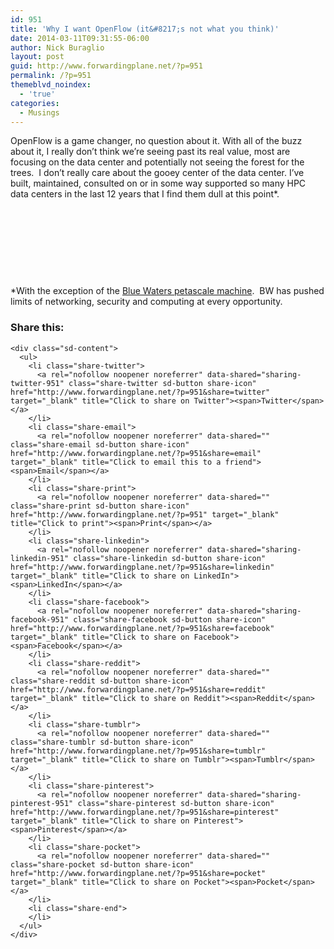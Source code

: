 ```yaml
---
id: 951
title: 'Why I want OpenFlow (it&#8217;s not what you think)'
date: 2014-03-11T09:31:55-06:00
author: Nick Buraglio
layout: post
guid: http://www.forwardingplane.net/?p=951
permalink: /?p=951
themeblvd_noindex:
  - 'true'
categories:
  - Musings
---
```

OpenFlow is a game changer, no question about it. With all of the buzz about it, I really don&#8217;t think we&#8217;re seeing past its real value, most are focusing on the data center and potentially not seeing the forest for the trees.  I don&#8217;t really care about the gooey center of the data center. I&#8217;ve built, maintained, consulted on or in some way supported so many HPC data centers in the last 12 years that I find them dull at this point*.

&nbsp;

&nbsp;

&nbsp;

&nbsp;

*With the exception of the <a href="http://www.ncsa.illinois.edu/enabling/bluewaters" target="_blank">Blue Waters petascale machine</a>.  BW has pushed limits of networking, security and computing at every opportunity.

<div class="sharedaddy sd-sharing-enabled">
  <div class="robots-nocontent sd-block sd-social sd-social-icon-text sd-sharing">
    <h3 class="sd-title">
      Share this:
    </h3>
    
    <div class="sd-content">
      <ul>
        <li class="share-twitter">
          <a rel="nofollow noopener noreferrer" data-shared="sharing-twitter-951" class="share-twitter sd-button share-icon" href="http://www.forwardingplane.net/?p=951&share=twitter" target="_blank" title="Click to share on Twitter"><span>Twitter</span></a>
        </li>
        <li class="share-email">
          <a rel="nofollow noopener noreferrer" data-shared="" class="share-email sd-button share-icon" href="http://www.forwardingplane.net/?p=951&share=email" target="_blank" title="Click to email this to a friend"><span>Email</span></a>
        </li>
        <li class="share-print">
          <a rel="nofollow noopener noreferrer" data-shared="" class="share-print sd-button share-icon" href="http://www.forwardingplane.net/?p=951" target="_blank" title="Click to print"><span>Print</span></a>
        </li>
        <li class="share-linkedin">
          <a rel="nofollow noopener noreferrer" data-shared="sharing-linkedin-951" class="share-linkedin sd-button share-icon" href="http://www.forwardingplane.net/?p=951&share=linkedin" target="_blank" title="Click to share on LinkedIn"><span>LinkedIn</span></a>
        </li>
        <li class="share-facebook">
          <a rel="nofollow noopener noreferrer" data-shared="sharing-facebook-951" class="share-facebook sd-button share-icon" href="http://www.forwardingplane.net/?p=951&share=facebook" target="_blank" title="Click to share on Facebook"><span>Facebook</span></a>
        </li>
        <li class="share-reddit">
          <a rel="nofollow noopener noreferrer" data-shared="" class="share-reddit sd-button share-icon" href="http://www.forwardingplane.net/?p=951&share=reddit" target="_blank" title="Click to share on Reddit"><span>Reddit</span></a>
        </li>
        <li class="share-tumblr">
          <a rel="nofollow noopener noreferrer" data-shared="" class="share-tumblr sd-button share-icon" href="http://www.forwardingplane.net/?p=951&share=tumblr" target="_blank" title="Click to share on Tumblr"><span>Tumblr</span></a>
        </li>
        <li class="share-pinterest">
          <a rel="nofollow noopener noreferrer" data-shared="sharing-pinterest-951" class="share-pinterest sd-button share-icon" href="http://www.forwardingplane.net/?p=951&share=pinterest" target="_blank" title="Click to share on Pinterest"><span>Pinterest</span></a>
        </li>
        <li class="share-pocket">
          <a rel="nofollow noopener noreferrer" data-shared="" class="share-pocket sd-button share-icon" href="http://www.forwardingplane.net/?p=951&share=pocket" target="_blank" title="Click to share on Pocket"><span>Pocket</span></a>
        </li>
        <li class="share-end">
        </li>
      </ul>
    </div>
  </div>
</div>